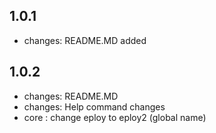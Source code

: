 ## 1.0.1

- changes: README.MD added

## 1.0.2

- changes: README.MD
- changes: Help command changes
- core : change eploy to eploy2 (global name)
